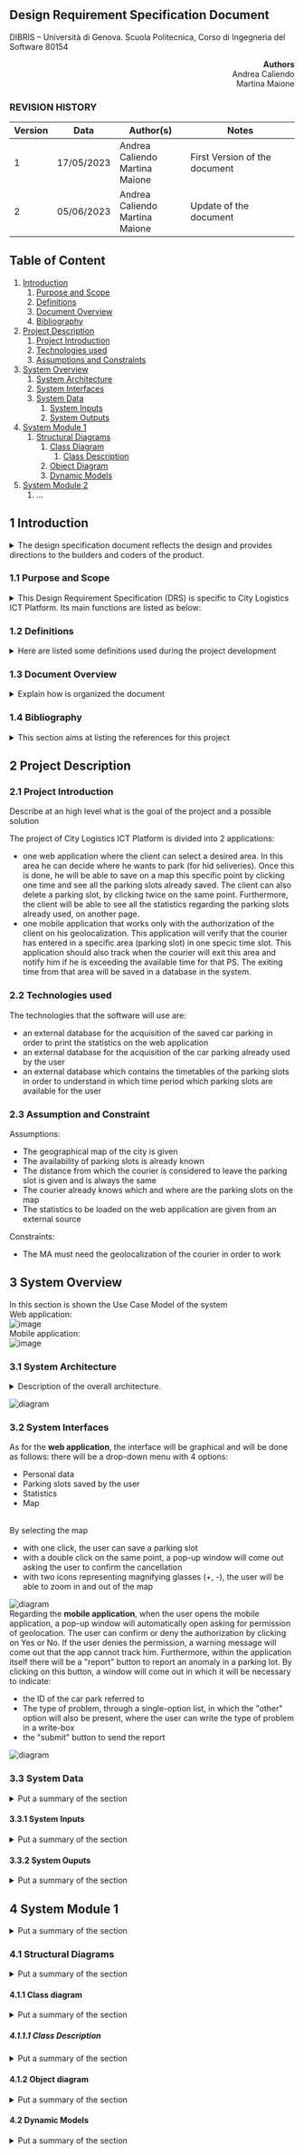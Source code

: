 # 

## Design Requirement Specification Document

DIBRIS – Università di Genova. Scuola Politecnica, Corso di Ingegneria del Software 80154


<div align='right'> <b> Authors </b> <br> Andrea Caliendo <br> Martina Maione  </div>

### REVISION HISTORY

Version | Data | Author(s)| Notes
---------|------|--------|------
1 | 17/05/2023 | Andrea Caliendo <br> Martina Maione | First Version of the document
2 | 05/06/2023 | Andrea Caliendo <br> Martina Maione | Update of the document

## Table of Content

1. [Introduction](#intro)
    1. [Purpose and Scope](#purpose)  
    2. [Definitions](#def)
    3. [Document Overview](#overview)
    4. [Bibliography](#biblio)
2. [Project Description](#description)
    1. [Project Introduction](#project-intro)
    2. [Technologies used](#tech)
    3. [Assumptions and Constraints](#constraints)
3. [System Overview](#system-overview)
    1. [System Architecture](#architecture)
    2. [System Interfaces](#interfaces)
    3. [System Data](#data)
        1. [System Inputs](#inputs)
        2. [System Outputs](#outputs)
4. [System Module 1](#sys-module-1)
    1. [Structural Diagrams](#sd)
        1. [Class Diagram](#cd)
            1. [Class Description](#cd-description)
        2. [Object Diagram](#od)
        3. [Dynamic Models](#dm)
5. [System Module 2](#sys-module-2)
   1. ...

##  <a name="intro"></a>  1 Introduction
<details>
    <summary> The design specification document reflects the design and provides directions to the builders and coders of the product.</summary> 
    Through this document, designers communicate the design for the product to which the builders or coders must comply. The design specification should state how the design will meet the requirements.
</details>
    
### <a name="purpose"></a> 1.1 Purpose and Scope
<details> 
    <summary> This Design Requirement Specification (DRS) is specific to City Logistics ICT Platform. Its main functions are listed as below: </summary>
    <p>Management of parking slots used by ccouriers</p>
    <p>Monitoring of expected parking times in a given area</p>
</details>

### <a name="def"></a> 1.2 Definitions
<details> 
    <summary> Here are listed some definitions used during the project development
    </summary>
    
| Acronym  | Definition |
| ------------- | ------------- |
| WA  | Web Application  |
| MA | Mobile Application  |
| PS | Parking Slot |
    
</details>

### <a name="overview"></a> 1.3 Document Overview
<details> 
    <summary> Explain how is organized the document
    </summary>
    <p>Project Description: describes what the project should do</p>
    <p>System Overview: describes the main architecture of the system</p>
    <p>System Module 1: describes what do we need in order to implement the module 1 and what the module 1 does</p>
</details>

### <a name="biblio"></a> 1.4 Bibliography
<details> 
    <summary> This section aims at listing the references for this project
    </summary>
</details>

## <a name="description"></a> 2 Project Description

### <a name="project-intro"></a> 2.1 Project Introduction 
Describe at an high level what is the goal of the project and a possible solution

The project of City Logistics ICT Platform is divided into 2 applications:
- one web application where the client can select a desired area. In this area he can decide where he wants to park (for hid seliveries). Once this is done, he will be able to save on a map this specific point by clicking one time and see all the parking slots already saved. The client can also delete a parking slot, by clicking twice on the same point. Furthermore, the client will be able to see all the statistics regarding the parking slots already used, on another page. 
- one mobile application that works only with the authorization of the client on his geolocalization. This application will verify that the courier has entered in a specific area (parking slot) in one specic time slot. This application should also track when the courier will exit this area and notify him if he is exceeding the available time for that PS. The exiting time from that area will be saved in a database in the system. 


### <a name="tech"></a> 2.2 Technologies used
The technologies that the software will use are:
* an external database for the acquisition of the saved car parking in order to print the statistics on the web application
* an external database for the acquisition of the car parking already used by the user
* an external database which contains the timetables of the parking slots in order to understand in which time period which parking slots are available for the user

### <a name="constraints"></a> 2.3 Assumption and Constraint 

Assumptions:
 * The geographical map of the city is given
 * The availability of parking slots is already known
 *  The distance from which the courier is considered to leave the parking slot is given and is always the same
 *  The courier already knows which and where are the parking slots on the map
 *  The statistics to be loaded on the web application are given from an external source 
 

Constraints:
 * The MA must need the geolocalization of the courier in order to work
 
## <a name="system-overview"></a>  3 System Overview
In this section is shown the Use Case Model of the system
<br>
Web application:
<br>
![image](https://github.com/mnarizzano/se23-p07/blob/main/docs/drs/imgs/User%20case%20model%201.jpg) 
<br>
Mobile application:
<br>
![image](https://github.com/mnarizzano/se23-p07/blob/main/docs/drs/imgs/Use%20case%20model%202.jpg) 



### <a name="architecture"></a>  3.1 System Architecture
<details> 
    <summary> Description of the overall architecture. </summary>
    <p>Graphical representation of the system architecture.  May be composed by multiple diagrams depending on the differences in the environment
specifications    </p>
</details>

![diagram](https://github.com/mnarizzano/se23-p07/blob/main/docs/drs/imgs/diagram.jpeg)

### <a name="interfaces"></a>  3.2 System Interfaces
As for the **web application**, the interface will be graphical and will be done as follows:
there will be a drop-down menu with 4 options:
* Personal data
*  Parking slots saved by the user
*  Statistics
*  Map
<br>
By selecting the map

* with one click, the user can save a parking slot
* with a double click on the same point, a pop-up window will come out asking the user to confirm the cancellation
* with two icons representing magnifying glasses (+, -), the user will be able to zoom in and out of the map

![diagram](https://github.com/mnarizzano/se23-p07/blob/main/docs/drs/imgs/webinterface.jpg)
<br>
Regarding the **mobile application**, 
when the user opens the mobile application, a pop-up window will automatically open asking for permission of geolocation. The user can confirm or deny the authorization by clicking on Yes or No.
If the user denies the permission, a warning message will come out that the app cannot track him.
Furthermore, within the application itself there will be a "report" button to report an anomaly in a parking lot.
By clicking on this button, a window will come out in which it will be necessary to indicate:
- the ID of the car park referred to
- The type of problem, through a single-option list, in which the "other" option will also be present, where the user can write the type of problem in a write-box
- the "submit" button to send the report

![diagram](https://github.com/mnarizzano/se23-p07/blob/main/docs/drs/imgs/mobileinterface.png)

### <a name="data"></a>  3.3 System Data
<details> 
    <summary> Put a summary of the section
    </summary>
    <p>This sub section should describe ...</p>
</details>

#### <a name="inputs"></a>  3.3.1 System Inputs
<details> 
    <summary> Put a summary of the section
    </summary>
    <p>This sub section should describe ...</p>
</details>

#### <a name="outputs"></a>  3.3.2 System Ouputs
<details> 
    <summary> Put a summary of the section
    </summary>
    <p>This sub section should describe ...</p>
</details>

## <a name="sys-module-1"></a>  4 System Module 1
<details> 
    <summary> Put a summary of the section
    </summary>
    <p>This sub section should describe ...</p>
</details>

### <a name="sd"></a>  4.1 Structural Diagrams
<details> 
    <summary> Put a summary of the section
    </summary>
    <p>This sub section should describe ...</p>
</details>

#### <a name="cd"></a>  4.1.1 Class diagram
<details> 
    <summary> Put a summary of the section
    </summary>
    <p>This sub section should describe ...</p>
</details>

##### <a name="cd-description"></a>  4.1.1.1 Class Description
<details> 
    <summary> Put a summary of the section
    </summary>
    <p>This sub section should describe ...</p>
</details>

#### <a name="od"></a>  4.1.2 Object diagram
<details> 
    <summary> Put a summary of the section
    </summary>
    <p>This sub section should describe ...</p>
</details>

#### <a name="dm"></a>  4.2 Dynamic Models
<details> 
    <summary> Put a summary of the section
    </summary>
    <p>This sub section should describe ...</p>
</details>
